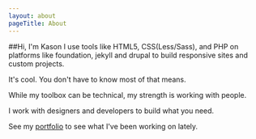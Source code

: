 ```yaml
---
layout: about
pageTitle: About
---
```


##Hi, I'm Kason
I use tools like HTML5, CSS(Less/Sass), and PHP on platforms like foundation, jekyll and drupal to build responsive sites and custom projects.

It's cool. You don't have to know most of that means.

While my toolbox can be technical, my strength is working with people.

I work with designers and developers to build what you need.

See my [portfolio](/contact) to see what I've been working on lately.